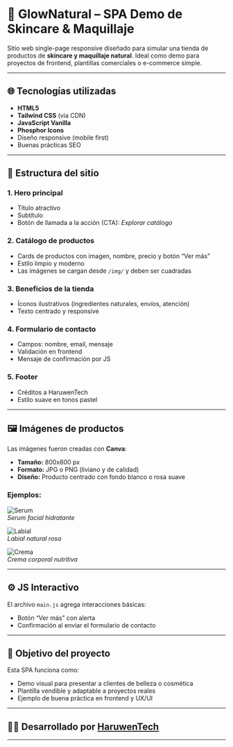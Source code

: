 # 💄 GlowNatural – SPA Demo de Skincare & Maquillaje

Sitio web single-page responsive diseñado para simular una tienda de productos de **skincare y maquillaje natural**. Ideal como demo para proyectos de frontend, plantillas comerciales o e-commerce simple.

---

## 🌐 Tecnologías utilizadas

- **HTML5**
- **Tailwind CSS** (via CDN)
- **JavaScript Vanilla**
- **Phosphor Icons**
- Diseño responsive (mobile first)
- Buenas prácticas SEO

---

## 🧱 Estructura del sitio

### 1. Hero principal
- Título atractivo
- Subtítulo
- Botón de llamada a la acción (CTA): *Explorar catálogo*

### 2. Catálogo de productos
- Cards de productos con imagen, nombre, precio y botón “Ver más”
- Estilo limpio y moderno
- Las imágenes se cargan desde `/img/` y deben ser cuadradas

### 3. Beneficios de la tienda
- Íconos ilustrativos (ingredientes naturales, envíos, atención)
- Texto centrado y responsive

### 4. Formulario de contacto
- Campos: nombre, email, mensaje
- Validación en frontend
- Mensaje de confirmación por JS

### 5. Footer
- Créditos a HaruwenTech
- Estilo suave en tonos pastel

---

## 🖼️ Imágenes de productos

Las imágenes fueron creadas con **Canva**:

- **Tamaño:** 800x800 px
- **Formato:** JPG o PNG (liviano y de calidad)
- **Diseño:** Producto centrado con fondo blanco o rosa suave

### Ejemplos:

![Serum](./img/serum.jpg)  
*Serum facial hidratante*

![Labial](./img/labial.jpg)  
*Labial natural rosa*

![Crema](./img/crema.jpg)  
*Crema corporal nutritiva*

---

## ⚙️ JS Interactivo

El archivo `main.js` agrega interacciones básicas:
- Botón “Ver más” con alerta
- Confirmación al enviar el formulario de contacto

---

## 🎯 Objetivo del proyecto

Esta SPA funciona como:
- Demo visual para presentar a clientes de belleza o cosmética
- Plantilla vendible y adaptable a proyectos reales
- Ejemplo de buena práctica en frontend y UX/UI

---

## 👩‍💻 Desarrollado por  [HaruwenTech](https://onlineweb.alwaysdata.net/index.php)

---

